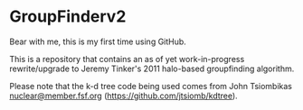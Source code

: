 # GroupFinderv2

Bear with me, this is my first time using GitHub.

This is a repository that contains an as of yet work-in-progress rewrite/upgrade to Jeremy Tinker's 2011 halo-based groupfinding algorithm.

Please note that the k-d tree code being used comes from John Tsiombikas <nuclear@member.fsf.org> (https://github.com/jtsiomb/kdtree).
